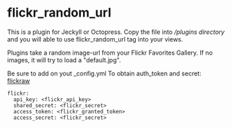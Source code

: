 flickr_random_url
=================
This is a plugin for Jeckyll or Octopress.
Copy the file into _/plugins directory_ and you will able to use flickr_random_url tag into your views.

Plugins take a random image-url from your Flickr Favorites Gallery. If no images, it will try to load a "default.jpg".

Be sure to add on yout _config.yml
To obtain auth_token and secret:
[flickraw](https://github.com/hanklords/flickraw)

	flickr:
	  api_key: <flickr_api_key>
	  shared_secret: <flickr_secret>
	  access_token: <flickr_granted_token>
	  access_secret: <flickr_secret>




